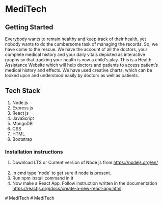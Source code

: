 # MediTech

## Getting Started

Everybody wants to remain healthy and keep track of their health, yet nobody wants to do the cumbersome task of
managing the records. So, we have come to the rescue. We have the account of all the doctors, your complete
medical history and your daily vitals depicted as interactive graphs so that tracking your health is now a child's
play. This is a Health Assistance Website which will help doctors and patients to access patient’s medical history 
and effects. We have used creative charts, which can be looked upon and understood easily by doctors as well as patients.


## Tech Stack

1. Node js
2. Express js
3. React js
4. JavaScript
5. MongoDB
6. CSS
7. HTML
8. Bootstrap




### Installation instructions
1. Download LTS or Current version of Node js from https://nodejs.org/en/ .
2. In cmd type 'node' to get sure if node is present.
3. Run npm install command in it
4. Now make a React App. Follow instruction written in the documentation https://reactjs.org/docs/create-a-new-react-app.html.

#   M e d i T e c h  
 #   M e d i T e c h  
 